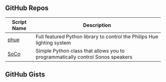 GitHub Repos
------------

| Script Name        | Description   | 
| -------------      | ------------- | 
| [phue][1]   | Full featured Python library to control the Philips Hue lighting system |
| [SoCo][2]   | Simple Python class that allows you to programmatically control Sonos speakers |


GitHub Gists
------------

[1]: https://github.com/studioimaginaire/phue
[2]: https://github.com/SoCo/SoCo